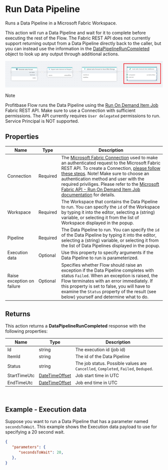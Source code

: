 # Run Data Pipeline

Runs a Data Pipeline in a Microsoft Fabric Workspace.  

This action will run a Data Pipeline and wait for it to complete before executing the rest of the Flow. The Fabric REST API does not currently support returning output from a Data Pipeline directly back to the caller, but you can instead use the information in the [DataPipelineRunCompleted](#returns) object to look up any output through additional actions. 

![img](/images/flow/microsoft-fabric-run-data-pipeline.png)

> [!NOTE]
> Profitbase Flow runs the Data Pipeline using the [Run On Demand Item Job](https://learn.microsoft.com/en-us/rest/api/fabric/core/job-scheduler/run-on-demand-item-job) Fabric REST API. Make sure to use a Connection with sufficient permissions. The API currently requires `User delegated` permissions to run. Service Principal is NOT supported.

## Properties
| Name          | Type     | Description                             |
|---------------|----------|-----------------------------------------|
| Connection    | Required | The [Microsoft Fabric Connection](./microsoft-fabric-connection.md) used to make an authenticated request to the Microsoft Fabric REST API. To create a Connection, [please follow these steps](./microsoft-fabric-connection.md). Note! Make sure to choose an authentication method and user with the required priviliges. Please refer to the [Microsoft Fabric API - Run On Demand Item Job documentation](https://learn.microsoft.com/en-us/rest/api/fabric/core/job-scheduler/run-on-demand-item-job) for details. |
| Workspace     | Required | The Workspace that contains the Data Pipeline to run. You can specify the `id` of the Workspace by typing it into the editor, selecting a (string) variable, or selecting it from the list of Workspace displayed in the popup. |
| Pipeline      | Required | The Data Pipeline to run. You can specify the `id` of the Data Pipeline by typing it into the editor, selecting a (string) variable, or selecting it from the list of Data Pipelines displayed in the popup.  |
| Execution data    | Optional | Use this property to specify arguments if the Data Pipeline to run is parameterized.  |
| Raise exception on failure | Optional | Specifies whether Flow should raise an exception if the Data Pipeline completes with status `Failed`. When an exception is raised, the Flow terminates with an error immediately. If this property is set to false, you will have to examine the `Status` property of the result (see below) yourself and determine what to do. |

## Returns
This action returns a **DataPipelineRunCompleted** response with the following properties:

| Name          | Type           | Description                           |
|---------------|----------------|---------------------------------------|
| Id            | string         | The execution id (job id)             |
| ItemId        | string         | The id of the Data Pipeline           |
| Status        | string         | The job status. Possible values are `Cancelled`, `Completed`, `Failed`, `Deduped`.  |
| StartTimeUtc  | [DateTimeOffset](https://learn.microsoft.com/en-us/dotnet/api/system.datetimeoffset) | Job start time in UTC |
| EndTimeUtc    | [DateTimeOffset](https://learn.microsoft.com/en-us/dotnet/api/system.datetimeoffset) | Job end time in UTC   |

<br/>

## Example - Execution data

Suppose you want to run a Data Pipeline that has a parameter named `secondsToWait`. This example shows the Execution data payload to use for specifying a 20 second wait.

```json
{
   "parameters": {
      "secondsToWait": 20,
   },
}
```